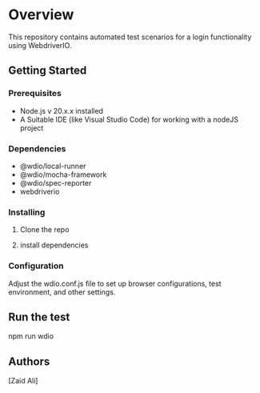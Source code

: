 # Overview

This repository contains automated test scenarios for a login functionality using WebdriverIO.

## Getting Started

### Prerequisites

- Node.js v 20.x.x installed
- A Suitable IDE (like Visual Studio Code) for working with a nodeJS project

### Dependencies

- @wdio/local-runner
- @wdio/mocha-framework
- @wdio/spec-reporter
- webdriverio

### Installing

1. Clone the repo

2. install dependencies

### Configuration

Adjust the wdio.conf.js file to set up browser configurations, test environment, and other settings.

## Run the test

npm run wdio

## Authors

[Zaid Ali]
